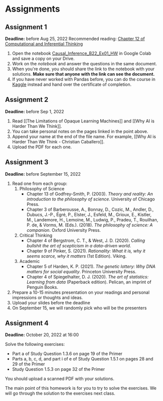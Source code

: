 # Assignments

## Assignment 1
**Deadline:** before Aug 25, 2022
Recommended reading: [Chapter 12 of Computational and Inferential Thinking](https://inferentialthinking.com/chapters/12/Comparing_Two_Samples.html)
1. Open the notebook [Causal_Inference_B22_Ex01_HW](https://github.com/ccaballeroh/Causalidad_B22/blob/main/code/assignments/Causal_Inference_B22_Ex01_HW.ipynb) in Google Colab and save a copy on your Drive.
2. Work on the _notebook_ and answer the questions in the same document.
3. When you're done, you should share the link to the notebook with your solutions. **Make sure that anyone with the link can see the document.**
4. If you have never worked with Pandas before, you can do the course in [Kaggle](https://www.kaggle.com/learn/pandas) instead and hand over the certificate of completion.

##  Assignment 2
**Deadline:** before Sep 1, 2022
1. Read [[The Limitations of Opaque Learning Machines]] and [[Why AI is Harder Than We Think]].
2. You can take personal notes on the pages linked in the point above.
3. Append your name at the end of the file name. For example, [[Why AI is Harder Than We Think - Christian Caballero]].
4. Upload the PDF for each one.

##  Assignment 3

**Deadline:** before September 15, 2022

1. Read one from each group:
    1. Philosophy of Science
        - Chapter 13 of Godfrey-Smith, P. (2003). _Theory and reality: An introduction to the philosophy of science_. University of Chicago Press.
        - Chapter 3 of Barberousse, A., Bonnay, D., Cozic, M., Andler, D., Dubucs, J.-P., Égré, P., Elster, J., Esfeld, M., Grioux, E., Kistler, M., Landemore, H., Lemoine, M., Ludwig, P., Pradeu, T., Rouilhan, P. de, & Vorms, M. (Eds.). (2018). _The philosophy of science: A companion_. Oxford University Press.
    2. Critical Thinking
         - Chapter 4 of Bergstrom, C. T., & West, J. D. (2020). _Calling bullshit the art of scepticism in a data-driven world_. 
        - Chapter 9 of Pinker, S. (2021). _Rationality: What it is, why it seems scarce, why it matters_ (1st Edition). Viking.
    3. Academic
         - Chapter 5 of Harden, K. P. (2021). _The genetic lottery: Why DNA matters for social equality_. Princeton University Press.
        - Chapter 4 of Spiegelhalter, D. J. (2020). _The art of statistics: Learning from data_ (Paperback edition). Pelican, an imprint of Penguin Books.
2. Prepare a 10-15 minutes presentation on your readings and personal impressions or thoughts and ideas.
3. Upload your slides before the deadline
4. On September 15, we will randomly pick who will be the presenters

## Assignment 4

**Deadline:** October 20, 2022 at 16:00

Solve the following exercises:  
  
- Part a of Study Question 1.3.6 on page 19 of the Primer  
- Parts a, b, c, d, and part i of e of Study Question 1.5.1 on pages 28 and 29 of the Primer  
- Study Question 1.5.3 on page 32 of the Primer  
  
You should upload a scanned PDF with your solutions.  
  
The main point of this homework is for you to try to solve the exercises. We will go through the solution to the exercises next class.